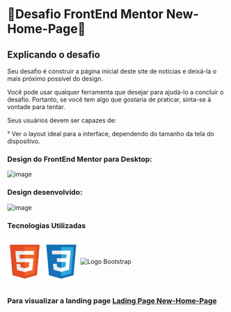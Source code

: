 <h1>🚨Desafio FrontEnd Mentor New-Home-Page🚨</h1>

<h2>Explicando o desafio</h2>

<p>Seu desafio é construir a página inicial deste site de notícias e deixá-la o mais próximo possível do design.</p>

<p>Você pode usar qualquer ferramenta que desejar para ajudá-lo a concluir o desafio. Portanto, se você tem algo que gostaria de praticar, sinta-se à vontade para tentar.</p>

<p>Seus usuários devem ser capazes de:</p>

<p>° Ver o layout ideal para a interface, dependendo do tamanho da tela do dispositivo.</p>

<h3>Design do FrontEnd Mentor para Desktop:</h3>

![image](https://github.com/Rafaelocm/New-Home-Page/assets/99145004/537184bd-ff95-4204-acda-f69f265cb3f7)

<h3>Design desenvolvido:</h3>

![image](https://github.com/Rafaelocm/New-Home-Page/assets/99145004/1c6c8a0b-7fc2-428b-a068-1d22440f6aed)

<h3>Tecnologias Utilizadas</h3> 

<div style="display: inline_block"><br>
  <img align="center" alt="Logo HTML5" height="80" width="80" src="https://raw.githubusercontent.com/devicons/devicon/master/icons/html5/html5-original.svg">
  <img align="center" alt="Logo CSS3" height="80" width="80" src="https://raw.githubusercontent.com/devicons/devicon/master/icons/css3/css3-original.svg">
  <img align="center" alt="Logo Bootstrap" height="90" width="80" src="https://cdn.jsdelivr.net/gh/devicons/devicon/icons/bootstrap/bootstrap-original.svg">
</div>

<br> 

<h3>Para visualizar a landing page <a href="https://rafaelocm.github.io/New-Home-Page/">Lading Page New-Home-Page</a>

